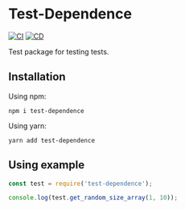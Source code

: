 # Test-Dependence

[![CI](https://github.com/Trard/test-dependence/actions/workflows/CI.yml/badge.svg)](https://github.com/Trard/CICD-tests/actions/workflows/CI.yml)
[![CD](https://github.com/Trard/test-dependence/actions/workflows/CD.yml/badge.svg)](https://github.com/Trard/CICD-tests/actions/workflows/CD.yml)

Test package for testing tests.

## Installation

Using npm:

```shell
npm i test-dependence
```

Using yarn:

```shell
yarn add test-dependence
```

## Using example

```js
const test = require('test-dependence');

console.log(test.get_random_size_array(1, 10));
```
